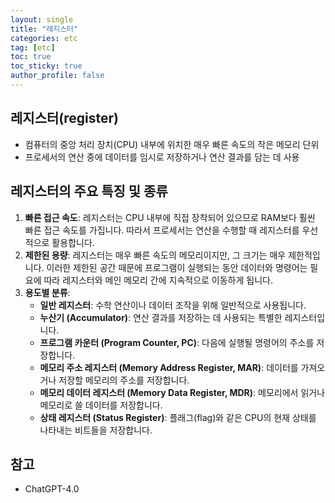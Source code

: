 ```yaml
---
layout: single
title: "레지스터"
categories: etc
tag: [etc]
toc: true
toc_sticky: true
author_profile: false
---
```

## 레지스터(register)

* 컴퓨터의 중앙 처리 장치(CPU) 내부에 위치한 매우 빠른 속도의 작은 메모리 단위
* 프로세서의 연산 중에 데이터를 임시로 저장하거나 연산 결과를 담는 데 사용



## 레지스터의 주요 특징 및 종류

1. **빠른 접근 속도**: 레지스터는 CPU 내부에 직접 장착되어 있으므로 RAM보다 훨씬 빠른 접근 속도를 가집니다. 따라서 프로세서는 연산을 수행할 때 레지스터를 우선적으로 활용합니다.
2. **제한된 용량**: 레지스터는 매우 빠른 속도의 메모리이지만, 그 크기는 매우 제한적입니다. 이러한 제한된 공간 때문에 프로그램이 실행되는 동안 데이터와 명령어는 필요에 따라 레지스터와 메인 메모리 간에 지속적으로 이동하게 됩니다.
3. **용도별 분류**:
   - **일반 레지스터**: 수학 연산이나 데이터 조작을 위해 일반적으로 사용됩니다.
   - **누산기 (Accumulator)**: 연산 결과를 저장하는 데 사용되는 특별한 레지스터입니다.
   - **프로그램 카운터 (Program Counter, PC)**: 다음에 실행될 명령어의 주소를 저장합니다.
   - **메모리 주소 레지스터 (Memory Address Register, MAR)**: 데이터를 가져오거나 저장할 메모리의 주소를 저장합니다.
   - **메모리 데이터 레지스터 (Memory Data Register, MDR)**: 메모리에서 읽거나 메모리로 쓸 데이터를 저장합니다.
   - **상태 레지스터 (Status Register)**: 플래그(flag)와 같은 CPU의 현재 상태를 나타내는 비트들을 저장합니다.



## 참고

* ChatGPT-4.0


